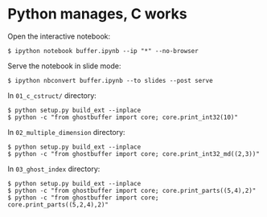 # Python manages, C works

Open the interactive notebook:

```
$ ipython notebook buffer.ipynb --ip "*" --no-browser
```

Serve the notebook in slide mode:

```
$ ipython nbconvert buffer.ipynb --to slides --post serve
```

In `01_c_cstruct/` directory:

```
$ python setup.py build_ext --inplace
$ python -c "from ghostbuffer import core; core.print_int32(10)"
```

In `02_multiple_dimension` directory:

```
$ python setup.py build_ext --inplace
$ python -c "from ghostbuffer import core; core.print_int32_md((2,3))"
```

In `03_ghost_index` directory:

```
$ python setup.py build_ext --inplace
$ python -c "from ghostbuffer import core; core.print_parts((5,4),2)"
$ python -c "from ghostbuffer import core; core.print_parts((5,2,4),2)"
```
